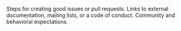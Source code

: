  
Steps for creating good issues or pull requests.
Links to external documentation, mailing lists, or a code of conduct.
Community and behavioral expectations.
